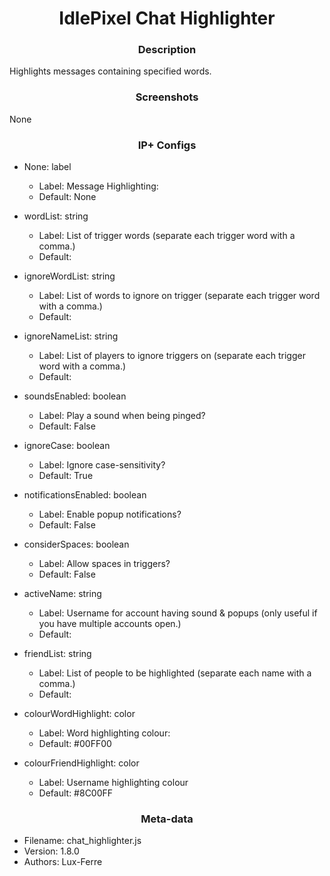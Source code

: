 <h1 align="center">IdlePixel Chat Highlighter</h1>

<h3 align="center"> Description</h3>

Highlights messages containing specified words.

<h3 align="center"> Screenshots</h3>

None

<h3 align="center"> IP+ Configs</h3>

 - None: label
   - Label: Message Highlighting:
   - Default: None

 - wordList: string
   - Label: List of trigger words (separate each trigger word with a comma.)
   - Default: 

 - ignoreWordList: string
   - Label: List of words to ignore on trigger (separate each trigger word with a comma.)
   - Default: 

 - ignoreNameList: string
   - Label: List of players to ignore triggers on (separate each trigger word with a comma.)
   - Default: 

 - soundsEnabled: boolean
   - Label: Play a sound when being pinged?
   - Default: False

 - ignoreCase: boolean
   - Label: Ignore case-sensitivity?
   - Default: True

 - notificationsEnabled: boolean
   - Label: Enable popup notifications?
   - Default: False

 - considerSpaces: boolean
   - Label: Allow spaces in triggers?
   - Default: False

 - activeName: string
   - Label: Username for account having sound & popups (only useful if you have multiple accounts open.)
   - Default: 

 - friendList: string
   - Label: List of people to be highlighted (separate each name with a comma.)
   - Default: 

 - colourWordHighlight: color
   - Label: Word highlighting colour:
   - Default: #00FF00

 - colourFriendHighlight: color
   - Label: Username highlighting colour
   - Default: #8C00FF



<h3 align="center"> Meta-data</h3>

 - Filename: chat_highlighter.js
 - Version: 1.8.0
 - Authors: Lux-Ferre
